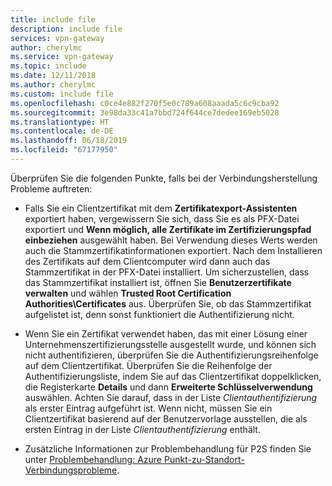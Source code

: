 ```yaml
---
title: include file
description: include file
services: vpn-gateway
author: cherylmc
ms.service: vpn-gateway
ms.topic: include
ms.date: 12/11/2018
ms.author: cherylmc
ms.custom: include file
ms.openlocfilehash: c0ce4e882f270f5e0c789a608aaada5c6c9cba92
ms.sourcegitcommit: 3e98da33c41a7bbd724f644ce7dedee169eb5028
ms.translationtype: HT
ms.contentlocale: de-DE
ms.lasthandoff: 06/18/2019
ms.locfileid: "67177950"
---
```

Überprüfen Sie die folgenden Punkte, falls bei der Verbindungsherstellung Probleme auftreten:

- Falls Sie ein Clientzertifikat mit dem **Zertifikatexport-Assistenten** exportiert haben, vergewissern Sie sich, dass Sie es als PFX-Datei exportiert und **Wenn möglich, alle Zertifikate im Zertifizierungspfad einbeziehen** ausgewählt haben. Bei Verwendung dieses Werts werden auch die Stammzertifikatinformationen exportiert. Nach dem Installieren des Zertifikats auf dem Clientcomputer wird dann auch das Stammzertifikat in der PFX-Datei installiert. Um sicherzustellen, dass das Stammzertifikat installiert ist, öffnen Sie **Benutzerzertifikate verwalten** und wählen **Trusted Root Certification Authorities\Certificates** aus. Überprüfen Sie, ob das Stammzertifikat aufgelistet ist, denn sonst funktioniert die Authentifizierung nicht.

- Wenn Sie ein Zertifikat verwendet haben, das mit einer Lösung einer Unternehmenszertifizierungsstelle ausgestellt wurde, und können sich nicht authentifizieren, überprüfen Sie die Authentifizierungsreihenfolge auf dem Clientzertifikat. Überprüfen Sie die Reihenfolge der Authentifizierungsliste, indem Sie auf das Clientzertifikat doppelklicken, die Registerkarte **Details** und dann **Erweiterte Schlüsselverwendung** auswählen. Achten Sie darauf, dass in der Liste *Clientauthentifizierung* als erster Eintrag aufgeführt ist. Wenn nicht, müssen Sie ein Clientzertifikat basierend auf der Benutzervorlage ausstellen, die als ersten Eintrag in der Liste *Clientauthentifizierung* enthält.

- Zusätzliche Informationen zur Problembehandlung für P2S finden Sie unter [Problembehandlung: Azure Punkt-zu-Standort-Verbindungsprobleme](../articles/vpn-gateway/vpn-gateway-troubleshoot-vpn-point-to-site-connection-problems.md).